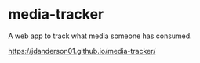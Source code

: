 # media-tracker
A web app to track what media someone has consumed.

https://jdanderson01.github.io/media-tracker/
